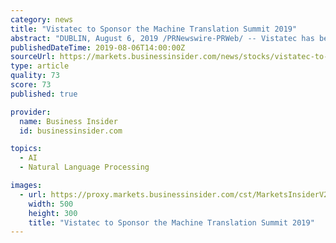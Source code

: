 ```yaml
---
category: news
title: "Vistatec to Sponsor the Machine Translation Summit 2019"
abstract: "DUBLIN, August 6, 2019 /PRNewswire-PRWeb/ -- Vistatec has been announced as one of the main sponsors of the upcoming Machine Translation Summit, taking place from August 19 to 23, at the Helix ..."
publishedDateTime: 2019-08-06T14:00:00Z
sourceUrl: https://markets.businessinsider.com/news/stocks/vistatec-to-sponsor-the-machine-translation-summit-2019-1028422694
type: article
quality: 73
score: 73
published: true

provider:
  name: Business Insider
  id: businessinsider.com

topics:
  - AI
  - Natural Language Processing

images:
  - url: https://proxy.markets.businessinsider.com/cst/MarketsInsiderV2/Share/chart.aspx?instruments=300013,998434,1059,333&amp;style=miniweiss5025&amp;period=IntradayAvailability&amp;timezone=Eastern Standard Time&amp;la=1&amp;height=30&amp;width=60
    width: 500
    height: 300
    title: "Vistatec to Sponsor the Machine Translation Summit 2019"
---
```

